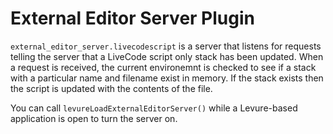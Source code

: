 # External Editor Server Plugin

`external_editor_server.livecodescript` is a server that listens for requests telling the server that a LiveCode script only stack has been updated. When a request is received, the current environemnt is checked to see if a stack with a particular name and filename exist in memory. If the stack exists then the script is updated with the contents of the file.

You can call `levureLoadExternalEditorServer()` while a Levure-based application is open to turn the server on.
